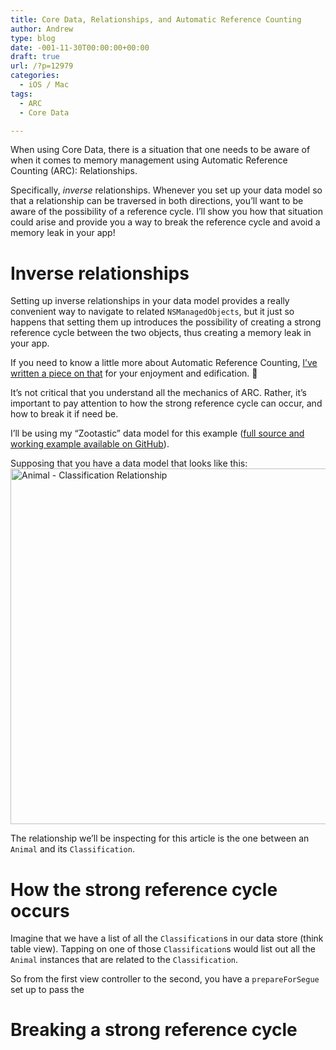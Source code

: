 ```yaml
---
title: Core Data, Relationships, and Automatic Reference Counting
author: Andrew
type: blog
date: -001-11-30T00:00:00+00:00
draft: true
url: /?p=12979
categories:
  - iOS / Mac
tags:
  - ARC
  - Core Data

---
```

When using Core Data, there is a situation that one needs to be aware of when it comes to memory management using Automatic Reference Counting (ARC): Relationships.

Specifically, _inverse_ relationships. Whenever you set up your data model so that a relationship can be traversed in both directions, you&#8217;ll want to be aware of the possibility of a reference cycle. I&#8217;ll show you how that situation could arise and provide you a way to break the reference cycle and avoid a memory leak in your app!

# Inverse relationships

Setting up inverse relationships in your data model provides a really convenient way to navigate to related `NSManagedObjects`, but it just so happens that setting them up introduces the possibility of creating a strong reference cycle between the two objects, thus creating a memory leak in your app.

If you need to know a little more about Automatic Reference Counting, [I&#8217;ve written a piece on that][1] for your enjoyment and edification. 🙂

It&#8217;s not critical that you understand all the mechanics of ARC. Rather, it&#8217;s important to pay attention to how the strong reference cycle can occur, and how to break it if need be.

I&#8217;ll be using my &#8220;Zootastic&#8221; data model for this example ([full source and working example available on GitHub][2]).

Supposing that you have a data model that looks like this:  
[<img src="https://www.andrewcbancroft.com/wp-content/uploads/2016/06/Zootastic_xcdatamodel_Animal_Classification_Relationship-1024x569.png" alt="Animal - Classification Relationship" width="1024" height="569" class="alignnone size-large wp-image-12981" srcset="https://www.andrewcbancroft.com/wp-content/uploads/2016/06/Zootastic_xcdatamodel_Animal_Classification_Relationship-1024x569.png 1024w, https://www.andrewcbancroft.com/wp-content/uploads/2016/06/Zootastic_xcdatamodel_Animal_Classification_Relationship-300x167.png 300w, https://www.andrewcbancroft.com/wp-content/uploads/2016/06/Zootastic_xcdatamodel_Animal_Classification_Relationship.png 1134w" sizes="(max-width: 1024px) 100vw, 1024px" />][3]

The relationship we&#8217;ll be inspecting for this article is the one between an `Animal` and its `Classification`.

# How the strong reference cycle occurs

Imagine that we have a list of all the `Classification`s in our data store (think table view). Tapping on one of those `Classification`s would list out all the `Animal` instances that are related to the `Classification`.

So from the first view controller to the second, you have a `prepareForSegue` set up to pass the

# Breaking a strong reference cycle

 [1]: https://www.andrewcbancroft.com/2015/05/08/strong-weak-and-unowned-sorting-out-arc-and-swift/
 [2]: https://github.com/andrewcbancroft/Zootastic
 [3]: https://www.andrewcbancroft.com/wp-content/uploads/2016/06/Zootastic_xcdatamodel_Animal_Classification_Relationship.png